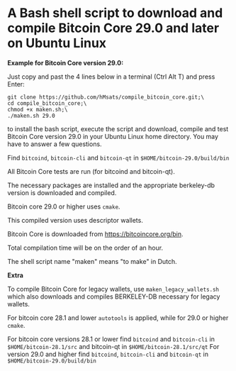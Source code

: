 # A Bash shell script to download and compile Bitcoin Core 29.0 and later on Ubuntu Linux

**Example for Bitcoin Core version 29.0:**

Just copy and past the 4 lines below in a terminal (Ctrl Alt T) and press Enter:

    git clone https://github.com/hMsats/compile_bitcoin_core.git;\
    cd compile_bitcoin_core;\
    chmod +x maken.sh;\
    ./maken.sh 29.0

to install the bash script, execute the script and download, compile and test Bitcoin Core version 29.0 in your Ubuntu Linux home directory. You may have to answer a few questions.

Find `bitcoind`, `bitcoin-cli` and `bitcoin-qt` in `$HOME/bitcoin-29.0/build/bin`

All Bitcoin Core tests are run (for bitcoind and bitcoin-qt).

The necessary packages are installed and the appropriate berkeley-db version is downloaded and compiled.

Bitcoin core 29.0 or higher uses `cmake`. 

This compiled version uses descriptor wallets.

Bitcoin Core is downloaded from https://bitcoincore.org/bin.

Total compilation time will be on the order of an hour.

The shell script name "maken" means "to make" in Dutch.

**Extra**

To compile Bitcoin Core for legacy wallets, use `maken_legacy_wallets.sh` which also downloads and compiles BERKELEY-DB necessary for legacy wallets.

For bitcoin core 28.1 and lower `autotools` is applied, while for 29.0 or higher `cmake`.

For bitcoin core versions 28.1 or lower find `bitcoind` and `bitcoin-cli` in `$HOME/bitcoin-28.1/src` and bitcoin-qt in `$HOME/bitcoin-28.1/src/qt` For version 29.0 and higher find `bitcoind`, `bitcoin-cli` and `bitcoin-qt` in `$HOME/bitcoin-29.0/build/bin`
